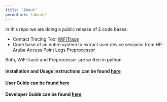 ```yaml
---
title: "About"
permalink: /about/
---
```


In this repo we are doing a public release of 2 code bases:

- Contact Tracing Tool [WiFiTrace]()
- Code base of an entire system to extract user device sessions from HP Aruba Access Point Logs [Preprocessor]()

Both, WiFiTrace and Preprocessor are written in python. 

#### Installation and Usage instructions can be found [here](https://wifitrace.github.io/installation/)
#### User Guide can be found [here](https://wifitrace.github.io/user_guide/)
#### Developer Guide can be found [here](https://wifitrace.github.io/dev_guide/)
